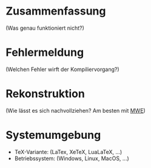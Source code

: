 # Zusammenfassung

(Was genau funktioniert nicht?)

# Fehlermeldung

(Welchen Fehler wirft der Kompiliervorgang?)

# Rekonstruktion

(Wie lässt es sich nachvollziehen? Am besten mit [MWE](https://tex.meta.stackexchange.com/questions/228/ive-just-been-asked-to-write-a-minimal-working-example-mwe-what-is-that))

# Systemumgebung
- TeX-Variante: (LaTex, XeTeX, LuaLaTeX, ...)
- Betriebssystem: (Windows, Linux, MacOS, ...)
